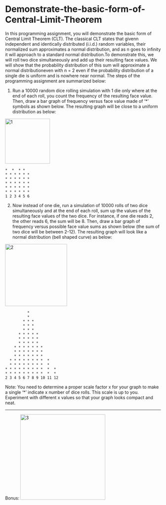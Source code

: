 # Demonstrate-the-basic-form-of-Central-Limit-Theorem

In this programming assignment, you will demonstrate the basic form of Central Limit Theorem (CLT). The classical CLT states that givenn independent and identically distributed (i.i.d.) random variables, their normalized sum approximates a normal distribution, and as n goes to infinity it will approach to a standard normal distribution.To demonstrate this, we will roll two dice simultaneously and add up their resulting face values. We will show that the probability distribution of this sum will approximate a normal distributioneven with n = 2 even if the probability distribution of a single die is uniform and is nowhere near normal.
The steps of the programming assignment are summarized below:
1. Run a 10000 random dice rolling simulation with 1 die only where at the end of each roll, you count the frequency of the resulting face value. Then, draw a bar graph of frequency versus face value made of ‘*’ symbols as shown below. The resulting graph will be close to a uniform distribution as below:

<img width="145" alt="1" src="https://github.com/gulsoy83/Demonstrate-the-basic-form-of-Central-Limit-Theorem/assets/46426033/719abb76-136e-4bd8-99c4-daf8210c1533"/>

```
*  *  * * 
* * * * * * 
* * * * * * 
* * * * * * 
* * * * * * 
* * * * * * 
1 2 3 4 5 6

```

2. Now instead of one die, run a simulation of 10000 rolls of two dice simultaneously and at the end of each roll, sum up the values of the resulting face values of the two dice. For instance, if one die reads 2, the other reads 6, the sum will be 8. Then, draw a bar graph of frequency versus possible face value sums as shown below (the sum of two dice will be between 2-12). The resulting graph will look like a normal distribution (bell shaped curve) as below:

<img width="200" alt="2" src="https://github.com/gulsoy83/Demonstrate-the-basic-form-of-Central-Limit-Theorem/assets/46426033/47299ebb-8b31-4ed4-b921-e90d96467f32"/>

```
          *           
          *           
        * * *         
        * * *         
        * * *         
      * * * * *       
      * * * * *       
      * * * * *       
    * * * * * * *     
    * * * * * * *     
    * * * * * * *     
  * * * * * * * *  *   
  * * * * * * * *  *   
* * * * * * * * *  *  *
* * * * * * * * *  *  * 
2 3 4 5 6 7 8 9 10 11 12
```



Note: You need to determine a proper scale factor x for your graph to make a single ‘*’ indicate x number of dice rolls. This scale is up to you. Experiment with different x values so that your graph looks compact and neat.

***
Bonus:
<img width="275" alt="3" src="https://github.com/gulsoy83/Demonstrate-the-basic-form-of-Central-Limit-Theorem/assets/46426033/d134b1ac-5da5-4846-826b-5bd8dea70101">

